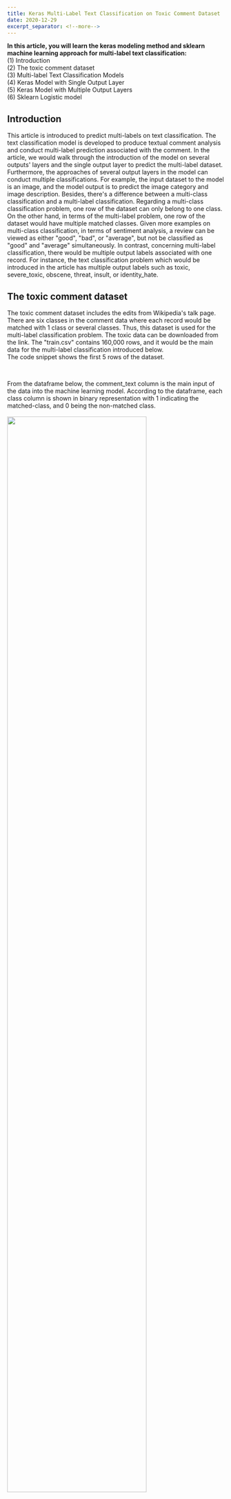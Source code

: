 ```yaml
---
title: Keras Multi-Label Text Classification on Toxic Comment Dataset
date: 2020-12-29
excerpt_separator: <!--more-->
---
```


<!--more-->
**In this article, you will learn the keras modeling method and sklearn machine learning approach for multi-label text classification:** <br>
(1) Introduction <br>
(2) The toxic comment dataset <br>
(3) Multi-label Text Classification Models <br>
(4) Keras Model with Single Output Layer <br>
(5) Keras Model with Multiple Output Layers <br>
(6) Sklearn Logistic model <br>
## Introduction
This article is introduced to predict multi-labels on text classification. The text classification model is developed to produce textual comment analysis and conduct multi-label prediction associated with the comment. In the article, we would walk through the introduction of the model on several outputs' layers and the single output layer to predict the multi-label dataset. Furthermore, the approaches of several output layers in the model can conduct multiple classifications. For example, the input dataset to the model is an image, and the model output is to predict the image category and image description. Besides, there's a difference between a multi-class classification and a multi-label classification. Regarding a multi-class classification problem, one row of the dataset can only belong to one class. On the other hand, in terms of the multi-label problem, one row of the dataset would have multiple matched classes. Given more examples on multi-class classification, in terms of sentiment analysis, a review can be viewed as either "good", "bad", or "average", but not be classified as "good" and "average" simultaneously. In contrast, concerning multi-label classification, there would be multiple output labels associated with one record. For instance, the text classification problem which would be introduced in the article has multiple output labels such as toxic, severe_toxic, obscene, threat, insult, or identity_hate. <br>
## The toxic comment dataset
The toxic comment dataset includes the edits from Wikipedia's talk page. There are six classes in the comment data where each record would be matched with 1 class or several classes. Thus, this dataset is used for the multi-label classification problem. The toxic data can be downloaded from the link. The "train.csv" contains 160,000 rows, and it would be the main data for the multi-label classification introduced below.  <br>
The code snippet shows the first 5 rows of the dataset. <br>
<script src="https://gist.github.com/denisechendd/72bc154859abe4e84ad55a078e401773.js"></script> <br>
From the dataframe below, the comment_text column is the main input of the data into the machine learning model. According to the dataframe, each class column is shown in binary representation with 1 indicating the matched-class, and 0 being the non-matched class. <br> <br>
<img src="/images/Blog/KerasMultiLabel/img1.png" width="80%" height="80%"> <br>
The data is removed with the null value or the empty string. <br> <br>
<script src="https://gist.github.com/denisechendd/1eb4fadbc666d362d6739f04d1bacbc1.js"> </script>
The code cell below demonstrates the comment count plot for each label. The dataframe would be filtered with the 6 labels. Then, the bar plot is shown the count of each class. <br> <br>
<script src="https://gist.github.com/denisechendd/3eecc575635e46f632d550fb7425c1b3.js"></script>
From the bar plot below, most comment data are toxic with 9.5%, followed by the obscene and insult classes with 8,449 and 7,877 records respectively. On the other hand, there are the least records in the threat class. <br> <br>
<img src="/images/Blog/KerasMultiLabel/img2.png" width="80%" height="80%"> <br>
From the count bar chart below, most comments in toxic, obscene, and insult class are multi-labeled. There are 9,628 toxic comments, where obscene and insult comments are around 8,000. On the other hand, there are only 456 comments on the threat class. The comments of multilabel are the least in the threat class. <br> <br>
<img src="/images/Blog/KerasMultiLabel/img3.png" width="80%" height="80%"> <br>
From the words' count comment histogram, there are around 73.6% comments with the words' count under 71.5. There are around 32,000 comments ranged from words' count between 71.5 and 212.5. Then, a few words' count comments are ranged from 212.5 to 424 with 0.04 comments. On the other hand, there are 4 comments with words count above 1,340. <br> <br>
<img src="/images/Blog/KerasMultiLabel/img4.png" width="80%" height="80%"> <br>
Look into the words' count of top classes in the comments dataset. In the toxic comments, most words' count is ranged below 72. Then, there are 11.9% comments' words' count ranged from 72 to 213. The highest words count is ranged above 1,340 in the toxic class. In the obscene class, there is around 85.7% of comments' words' count fall under 72. There are 10.7 % comments' words' length ranged between 72 and 212. There are 3 obscene comments with words length above 1332. In the insult class, there is around 86.4% of comments' words' count fall under 72. There are 10 % comments' words' length from 72 to 212. There are 2 insult comments with words' length above 1332. Furthermore, there are 3 multi-labeled comments with the words count above 1332, and those comments are labeled as toxic and obscene. <br> <br>
<img src="/images/Blog/KerasMultiLabel/img5.png" width="80%" height="80%"> <br>

## Keras Multi-label Text Classification Models
There are 2 multi-label classification models introduced with a single dense output layer and multiple dense output layers. From the single output layer model, the six output labels are fed into the single dense layers with a sigmoid activation function and binary cross-entropy loss functions. Each neuron in the last output layer would be one output of six comment labels. The value of the sigmoid function would be between 0 and 1. When the neuron's value is higher than 0.5, the comment would be classified into that class with a higher probability. There would be 6 dense output layers with the sigmoid activation function.
### Single output layer of Multi-label Text Classification
We would introduce the single output layer of the multi-label text classification model in the section. The first step would clean up the text within the created function. In the preprocess_text function, there would be punctuations and numbers removal, single character removal, and multiple spaces removal. The input data is the comment from the comment_text column. X is the list variable containing the cleaned comments after going through preprocess_text function. Y variable includes the output class labels from the comment dataset. There is no further processing on output labels since the labels are already in the one-hot encoding format. Then, the data would be split with 80% of training data, and 20% test dataset. The text input to the model would be the embedding vector. From the text preprocessing, the Keras tokenizer library is implemented with the top 5,000 vocabularies considered. Then, the text would be transformed into sequential integers from the tokenizer library. To have the same vector size of the text in the comment, the words are padded with the length of 200. <br>
<script src="https://gist.github.com/denisechendd/d700b26757f36ad57788b9fc12574939.js"> </script>
There would be additional input text vectors from GloVe word embeddings. The text would be transformed into the embedded vectors through Glove with the Wikipedia input corpus. <br>
 <script src="https://gist.github.com/denisechendd/9804a22b49a05f9f6de68c434386c8cf.js"></script>
The model is created in the following script. The model would be composed of one input layer, one embedding layer, one LSTM layer with 128 neurons, and one output layer with 6 neurons while there are 6 output labels in the comment dataset. The parameter trainable=False is used to keep weights from being updated during training. The weights of the embedding layer are input with the Glove embedding. The loss function of the model is binary cross-entropy along with the adam optimizer. The batch size of the model is set with 128, and there is a 20% split on the validation data. The model is evaluated on the test dataset with a test loss of 0.056, and an accuracy score of 99.4%. <br> <br>
<script src="https://gist.github.com/denisechendd/d849f91f72aceeefe2e967f8c9e7a1d2.js"> </script>
The accuracy and loss graphs are shown below. The training accuracy is a bit lower than the test accuracy from the first 3 epochs. Both training and test accuracy scores are growing with more epochs. The test loss is lower than the training loss within 3 epochs. Both training and test loss are decreasing with more epochs. <br> <br>
<img src="/images/Blog/KerasMultiLabel/img6.png" width="80%" height="80%"> <br>
### Keras Text Classification with Multiple Output Layers
There are 6 labels combined in the y variable, and y variable would be split into several labels where each of them is input into each output layer. There would be 6 individual labels in the train and test dataset. 
<script src="https://gist.github.com/denisechendd/677d873e694ce47e0d71a7289b6e4ee6.js"> </script>
The model is structured with one input layer, one embedding layer, and one LSTM layer with 128 neurons. There are 6 dense output layers, and each layer is for each label in the model. Each output layer will have 1 neuron with a sigmoid activation function which produces a value ranged between 0 and 1. <br>
The model result is shown in the graphs below. Top 3 classes such as threat, identity_hate, and severe toxic reach the 99% accuracy rate within the 5 epoches. In addition, the obscene and insult class achieve a 98% accuracy rate. Overall, the performance of the multiple output layers is above 96%. In terms of the loss, the loss of three classes likewise threat, severe toxic, and identity hate is around 0.05, and the loss is computed by the binary cross-entropy. <br> <br>
<img src="/images/Blog/KerasMultiLabel/img7.png" width="80%" height="80%"> <br>
<img src="/images/Blog/KerasMultiLabel/img8.png" width="80%" height="80%"> <br>
## Conclusion
It is quite common to meet the multi-label text classification problem. In the article, it is introduced with two deep learning approaches for multi-label text classification. One is the single dense output layer with each neuron predicting one label, and the other is a separate dense layer with one neuron for each label. The result from the single output layer with multiple neurons is better than the multiple output layers.

## Reference
- Python for NLP: Multi-label Text Classification with Keras <br>
https://stackabuse.com/python-for-nlp-multi-label-text-classification-with-keras/
